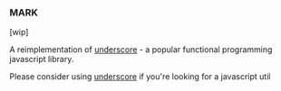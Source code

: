 ### MARK

[wip]

A reimplementation of [underscore](https://github.com/jashkenas/underscore) - a popular functional programming javascript library.

Please consider using [underscore](https://github.com/jashkenas/underscore) if you're looking for a javascript util
